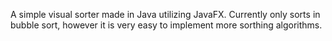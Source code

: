 A simple visual sorter made in Java utilizing JavaFX.
Currently only sorts in bubble sort, however it is very easy to implement more sorthing algorithms.
